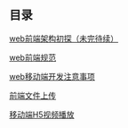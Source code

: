 ## 目录[web前端架构初探（未完待续）](web前端架构初探（未完待续）.md)[web前端规范](web前端规范.md)[web移动端开发注意事项](web移动端开发注意事项.md)[前端文件上传](前端文件上传.md)[移动端H5视频播放](移动端H5视频播放.md)